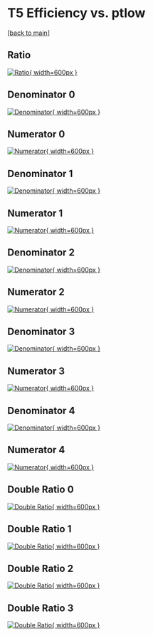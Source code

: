 # T5 Efficiency vs. ptlow

[[back to main](./)]



## Ratio

[![Ratio](../mtv/var/T5_vtr_321_0_eff_ptlow.png){ width=600px }](../mtv/var/T5_vtr_321_0_eff_ptlow.pdf)

## Denominator 0

[![Denominator](../mtv/den/T5_vtr_321_0_eff_ptlow_den0.png){ width=600px }](../mtv/den/T5_vtr_321_0_eff_ptlow_den0.pdf)

## Numerator 0

[![Numerator](../mtv/num/T5_vtr_321_0_eff_ptlow_num0.png){ width=600px }](../mtv/num/T5_vtr_321_0_eff_ptlow_num0.pdf)

## Denominator 1

[![Denominator](../mtv/den/T5_vtr_321_0_eff_ptlow_den1.png){ width=600px }](../mtv/den/T5_vtr_321_0_eff_ptlow_den1.pdf)

## Numerator 1

[![Numerator](../mtv/num/T5_vtr_321_0_eff_ptlow_num1.png){ width=600px }](../mtv/num/T5_vtr_321_0_eff_ptlow_num1.pdf)

## Denominator 2

[![Denominator](../mtv/den/T5_vtr_321_0_eff_ptlow_den2.png){ width=600px }](../mtv/den/T5_vtr_321_0_eff_ptlow_den2.pdf)

## Numerator 2

[![Numerator](../mtv/num/T5_vtr_321_0_eff_ptlow_num2.png){ width=600px }](../mtv/num/T5_vtr_321_0_eff_ptlow_num2.pdf)

## Denominator 3

[![Denominator](../mtv/den/T5_vtr_321_0_eff_ptlow_den3.png){ width=600px }](../mtv/den/T5_vtr_321_0_eff_ptlow_den3.pdf)

## Numerator 3

[![Numerator](../mtv/num/T5_vtr_321_0_eff_ptlow_num3.png){ width=600px }](../mtv/num/T5_vtr_321_0_eff_ptlow_num3.pdf)

## Denominator 4

[![Denominator](../mtv/den/T5_vtr_321_0_eff_ptlow_den4.png){ width=600px }](../mtv/den/T5_vtr_321_0_eff_ptlow_den4.pdf)

## Numerator 4

[![Numerator](../mtv/num/T5_vtr_321_0_eff_ptlow_num4.png){ width=600px }](../mtv/num/T5_vtr_321_0_eff_ptlow_num4.pdf)

## Double Ratio 0

[![Double Ratio](../mtv/ratio/T5_vtr_321_0_eff_ptlow_ratio0.png){ width=600px }](../mtv/ratio/T5_vtr_321_0_eff_ptlow_ratio0.pdf)

## Double Ratio 1

[![Double Ratio](../mtv/ratio/T5_vtr_321_0_eff_ptlow_ratio1.png){ width=600px }](../mtv/ratio/T5_vtr_321_0_eff_ptlow_ratio1.pdf)

## Double Ratio 2

[![Double Ratio](../mtv/ratio/T5_vtr_321_0_eff_ptlow_ratio2.png){ width=600px }](../mtv/ratio/T5_vtr_321_0_eff_ptlow_ratio2.pdf)

## Double Ratio 3

[![Double Ratio](../mtv/ratio/T5_vtr_321_0_eff_ptlow_ratio3.png){ width=600px }](../mtv/ratio/T5_vtr_321_0_eff_ptlow_ratio3.pdf)

